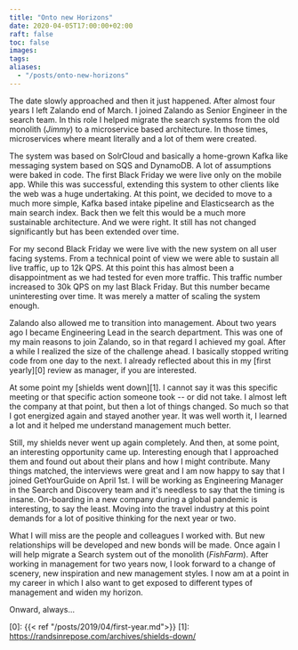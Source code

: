 ```yaml
---
title: "Onto new Horizons"
date: 2020-04-05T17:00:00+02:00
raft: false
toc: false
images:
tags:
aliases:
  - "/posts/onto-new-horizons"
---
```


The date slowly approached and then it just happened. After almost four years I
left Zalando end of March. I joined Zalando as Senior Engineer in the search
team. In this role I helped migrate the search systems from the old monolith
(*Jimmy*) to a microservice based architecture. In those times, microservices
where meant literally and a lot of them were created.

The system was based on SolrCloud and basically a home-grown Kafka like
messaging system based on SQS and DynamoDB. A lot of assumptions were baked in
code. The first Black Friday we were live only on the mobile app. While this was
successful, extending this system to other clients like the web was a huge
undertaking. At this point, we decided to move to a much more simple, Kafka
based intake pipeline and Elasticsearch as the main search index. Back then we
felt this would be a much more sustainable architecture. And we were right. It
still has not changed significantly but has been extended over time.

For my second Black Friday we were live with the new system on all user facing
systems. From a technical point of view we were able to sustain all live
traffic, up to 12k QPS. At this point this has almost been a disappointment as
we had tested for even more traffic. This traffic number increased to 30k QPS on
my last Black Friday. But this number became uninteresting over time. It was
merely a matter of scaling the system enough.

Zalando also allowed me to transition into management. About two years ago I
became Engineering Lead in the search department. This was one of my main
reasons to join Zalando, so in that regard I achieved my goal. After a while I
realized the size of the challenge ahead. I basically stopped writing code from
one day to the next. I already reflected about this in my [first yearly][0]
review as manager, if you are interested.

At some point my [shields went down][1]. I cannot say it was this specific
meeting or that specific action someone took -- or did not take. I almost left
the company at that point, but then a lot of things changed. So much so that I
got energized again and stayed another year. It was well worth it, I learned a
lot and it helped me understand management much better.

Still, my shields never went up again completely. And then, at some point, an
interesting opportunity came up. Interesting enough that I approached them and
found out about their plans and how I might contribute. Many things matched, the
interviews were great and I am now happy to say that I joined GetYourGuide on
April 1st. I will be working as Engineering Manager in the Search and Discovery
team and it's needless to say that the timing is insane. On-boarding in a new
company during a global pandemic is interesting, to say the least. Moving into
the travel industry at this point demands for a lot of positive thinking for the
next year or two.

What I will miss are the people and colleagues I worked with. But new
relationships will be developed and new bonds will be made. Once again I will
help migrate a Search system out of the monolith (*FishFarm*). After working in
management for two years now, I look forward to a change of scenery, new
inspiration and new management styles. I now am at a point in my career in which
I also want to get exposed to different types of management and widen my
horizon.

Onward, always...

[0]: {{< ref "/posts/2019/04/first-year.md">}}
[1]: https://randsinrepose.com/archives/shields-down/
